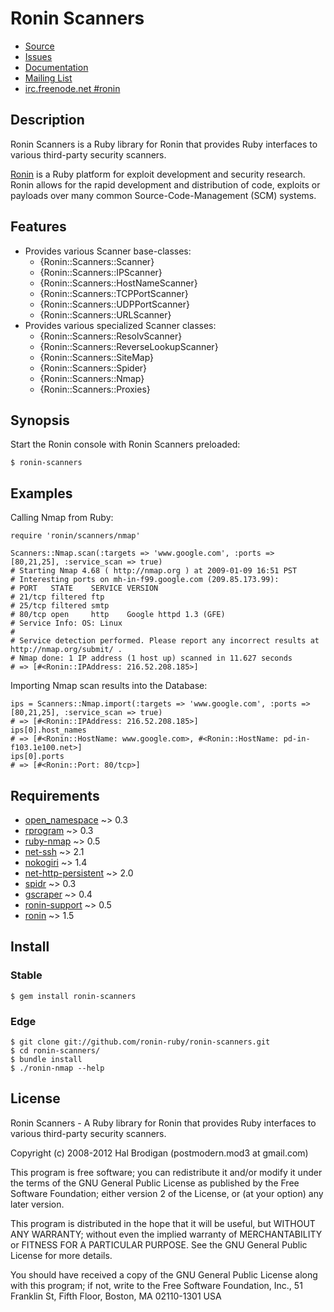 # Ronin Scanners

* [Source](https://github.com/ronin-ruby/ronin-scanners)
* [Issues](https://github.com/ronin-ruby/ronin-scanners/issues)
* [Documentation](http://rubydoc.info/github/ronin-ruby/ronin-scanners/frames)
* [Mailing List](https://groups.google.com/group/ronin-ruby)
* [irc.freenode.net #ronin](http://ronin-ruby.github.com/irc/)

## Description

Ronin Scanners is a Ruby library for Ronin that provides Ruby interfaces to
various third-party security scanners.

[Ronin] is a Ruby platform for exploit development and security research.
Ronin allows for the rapid development and distribution of code, exploits
or payloads over many common Source-Code-Management (SCM) systems.

## Features

* Provides various Scanner base-classes:
  * {Ronin::Scanners::Scanner}
  * {Ronin::Scanners::IPScanner}
  * {Ronin::Scanners::HostNameScanner}
  * {Ronin::Scanners::TCPPortScanner}
  * {Ronin::Scanners::UDPPortScanner}
  * {Ronin::Scanners::URLScanner}
* Provides various specialized Scanner classes:
  * {Ronin::Scanners::ResolvScanner}
  * {Ronin::Scanners::ReverseLookupScanner}
  * {Ronin::Scanners::SiteMap}
  * {Ronin::Scanners::Spider}
  * {Ronin::Scanners::Nmap}
  * {Ronin::Scanners::Proxies}

## Synopsis

Start the Ronin console with Ronin Scanners preloaded:

    $ ronin-scanners

## Examples

Calling Nmap from Ruby:

    require 'ronin/scanners/nmap'
  
    Scanners::Nmap.scan(:targets => 'www.google.com', :ports => [80,21,25], :service_scan => true)
    # Starting Nmap 4.68 ( http://nmap.org ) at 2009-01-09 16:51 PST
    # Interesting ports on mh-in-f99.google.com (209.85.173.99):
    # PORT   STATE    SERVICE VERSION
    # 21/tcp filtered ftp
    # 25/tcp filtered smtp
    # 80/tcp open     http    Google httpd 1.3 (GFE)
    # Service Info: OS: Linux
    #
    # Service detection performed. Please report any incorrect results at http://nmap.org/submit/ .
    # Nmap done: 1 IP address (1 host up) scanned in 11.627 seconds
    # => [#<Ronin::IPAddress: 216.52.208.185>]

Importing Nmap scan results into the Database:

    ips = Scanners::Nmap.import(:targets => 'www.google.com', :ports => [80,21,25], :service_scan => true)
    # => [#<Ronin::IPAddress: 216.52.208.185>]
    ips[0].host_names
    # => [#<Ronin::HostName: www.google.com>, #<Ronin::HostName: pd-in-f103.1e100.net>]
    ips[0].ports
    # => [#<Ronin::Port: 80/tcp>]

## Requirements

* [open_namespace] ~> 0.3
* [rprogram] ~> 0.3
* [ruby-nmap] ~> 0.5
* [net-ssh] ~> 2.1
* [nokogiri] ~> 1.4
* [net-http-persistent] ~> 2.0
* [spidr] ~> 0.3
* [gscraper] ~> 0.4
* [ronin-support] ~> 0.5
* [ronin] ~> 1.5

## Install

### Stable

    $ gem install ronin-scanners

### Edge

    $ git clone git://github.com/ronin-ruby/ronin-scanners.git
    $ cd ronin-scanners/
    $ bundle install
    $ ./ronin-nmap --help

## License

Ronin Scanners - A Ruby library for Ronin that provides Ruby interfaces to
various third-party security scanners.

Copyright (c) 2008-2012 Hal Brodigan (postmodern.mod3 at gmail.com)

This program is free software; you can redistribute it and/or modify
it under the terms of the GNU General Public License as published by
the Free Software Foundation; either version 2 of the License, or
(at your option) any later version.

This program is distributed in the hope that it will be useful,
but WITHOUT ANY WARRANTY; without even the implied warranty of
MERCHANTABILITY or FITNESS FOR A PARTICULAR PURPOSE.  See the
GNU General Public License for more details.

You should have received a copy of the GNU General Public License
along with this program; if not, write to the Free Software
Foundation, Inc., 51 Franklin St, Fifth Floor, Boston, MA  02110-1301  USA

[Ronin]: http://ronin-ruby.github.com/

[open_namespace]: https://github.com/postmodern/open_namespace#readme
[rprogram]: https://github.com/postmodern/rprogram#readme
[ruby-nmap]: https://github.com/sophsec/ruby-nmap#readme
[net-ssh]: https://github.com/net-ssh/net-ssh#readme
[nokogiri]: https://github.com/tenderlove/nokogiri#readme
[net-http-persistent]: http://docs.seattlerb.org/net-http-persistent
[spidr]: https://github.com/postmodern/spidr#readme
[gscraper]: https://github.com/postmodern/gscraper#readme
[ronin-support]: https://github.com/ronin-ruby/ronin-support#readme
[ronin]: https://github.com/ronin-ruby/ronin#readme
